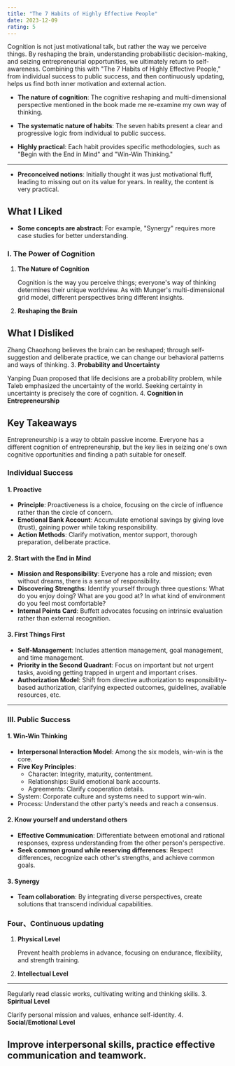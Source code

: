 ```yaml
---
title: "The 7 Habits of Highly Effective People"
date: 2023-12-09
rating: 5
---
```


Cognition is not just motivational talk, but rather the way we perceive things. By reshaping the brain, understanding probabilistic decision-making, and seizing entrepreneurial opportunities, we ultimately return to self-awareness. Combining this with "The 7 Habits of Highly Effective People," from individual success to public success, and then continuously updating, helps us find both inner motivation and external action.

- **The nature of cognition**: The cognitive reshaping and multi-dimensional perspective mentioned in the book made me re-examine my own way of thinking.

- **The systematic nature of habits**: The seven habits present a clear and progressive logic from individual to public success.

<!--more-->

- **Highly practical**: Each habit provides specific methodologies, such as "Begin with the End in Mind" and "Win-Win Thinking."
---
- **Preconceived notions**: Initially thought it was just motivational fluff, leading to missing out on its value for years. In reality, the content is very practical.

## What I Liked

- **Some concepts are abstract**: For example, "Synergy" requires more case studies for better understanding.
### I. The Power of Cognition

1. **The Nature of Cognition**  

   Cognition is the way you perceive things; everyone's way of thinking determines their unique worldview. As with Munger's multi-dimensional grid model, different perspectives bring different insights.
2. **Reshaping the Brain**  
## What I Disliked
   
   Zhang Chaozhong believes the brain can be reshaped; through self-suggestion and deliberate practice, we can change our behavioral patterns and ways of thinking.
3. **Probability and Uncertainty**  

   Yanping Duan proposed that life decisions are a probability problem, while Taleb emphasized the uncertainty of the world. Seeking certainty in uncertainty is precisely the core of cognition.
4. **Cognition in Entrepreneurship**  

## Key Takeaways 
   Entrepreneurship is a way to obtain passive income. Everyone has a different cognition of entrepreneurship, but the key lies in seizing one's own cognitive opportunities and finding a path suitable for oneself.

### Individual Success

#### 1. Proactive

- **Principle**: Proactiveness is a choice, focusing on the circle of influence rather than the circle of concern.
- **Emotional Bank Account**: Accumulate emotional savings by giving love (trust), gaining power while taking responsibility.
- **Action Methods**: Clarify motivation, mentor support, thorough preparation, deliberate practice.
#### 2. Start with the End in Mind

- **Mission and Responsibility**: Everyone has a role and mission; even without dreams, there is a sense of responsibility.
- **Discovering Strengths**: Identify yourself through three questions: What do you enjoy doing? What are you good at? In what kind of environment do you feel most comfortable?
- **Internal Points Card**: Buffett advocates focusing on intrinsic evaluation rather than external recognition.
#### 3. First Things First

- **Self-Management**: Includes attention management, goal management, and time management.
- **Priority in the Second Quadrant**: Focus on important but not urgent tasks, avoiding getting trapped in urgent and important crises.
- **Authorization Model**: Shift from directive authorization to responsibility-based authorization, clarifying expected outcomes, guidelines, available resources, etc.
---

### III. Public Success

#### 1. Win-Win Thinking

- **Interpersonal Interaction Model**: Among the six models, win-win is the core.
- **Five Key Principles**:
  - Character: Integrity, maturity, contentment.
  - Relationships: Build emotional bank accounts.
  - Agreements: Clarify cooperation details.
- System: Corporate culture and systems need to support win-win.
- Process: Understand the other party's needs and reach a consensus.
#### 2. Know yourself and understand others

- **Effective Communication**: Differentiate between emotional and rational responses, express understanding from the other person's perspective.
- **Seek common ground while reserving differences**: Respect differences, recognize each other's strengths, and achieve common goals.
#### 3. Synergy

- **Team collaboration**: By integrating diverse perspectives, create solutions that transcend individual capabilities.
### Four、Continuous updating

1. **Physical Level**  

   Prevent health problems in advance, focusing on endurance, flexibility, and strength training.

2. **Intellectual Level**  
---
   
   Regularly read classic works, cultivating writing and thinking skills.
3. **Spiritual Level**  
   
   Clarify personal mission and values, enhance self-identity.
4. **Social/Emotional Level**  
   
   Improve interpersonal skills, practice effective communication and teamwork.
---

